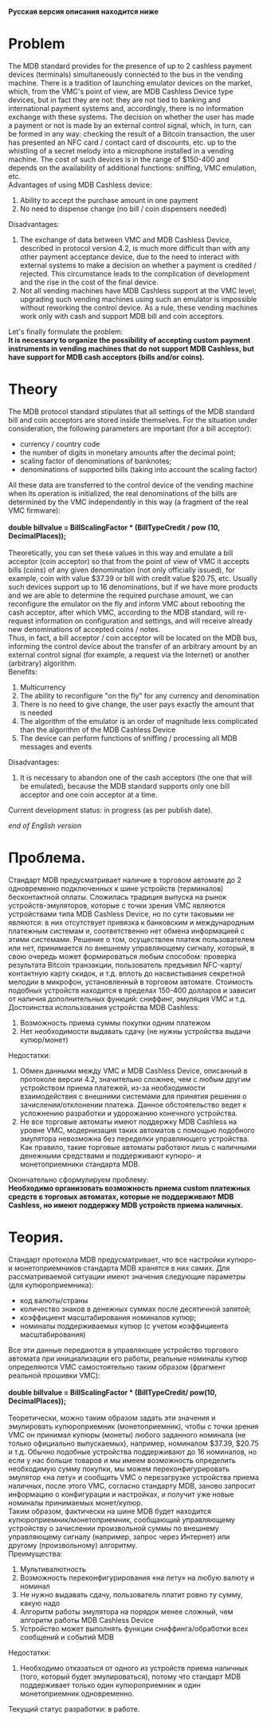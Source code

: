 ﻿**Русская версия описания находится ниже**

# Problem
The MDB standard provides for the presence of up to 2 cashless payment devices (terminals) simultaneously connected to the bus in the vending machine. There is a tradition of launching emulator devices on the market, which, from the VMC's point of view, are MDB Cashless Device type devices, but in fact they are not: they are not tied to banking and international payment systems and, accordingly, there is no information exchange with these systems. The decision on whether the user has made a payment or not is made by an external control signal, which, in turn, can be formed in any way: checking the result of a Bitcoin transaction, the user has presented an NFC card / contact card of discounts, etc. up to the whistling of a secret melody into a microphone installed in a vending machine. The cost of such devices is in the range of $150-400 and depends on the availability of additional functions: sniffing, VMC emulation, etc.<br/>
Advantages of using MDB Cashless device:
1. Ability to accept the purchase amount in one payment
2. No need to dispense change (no bill / coin dispensers needed)

Disadvantages:

1. The exchange of data between VMC and MDB Cashless Device, described in protocol version 4.2, is much more difficult than with any other payment acceptance device, due to the need to interact with external systems to make a decision on whether a payment is credited / rejected. This circumstance leads to the complication of development and the rise in the cost of the final device.
2. Not all vending machines have MDB Cashless support at the VMC level; upgrading such vending machines using such an emulator is impossible without reworking the control device. As a rule, these vending machines work only with cash and support MDB bill and coin acceptors.

Let's finally formulate the problem:<br/>
**It is necessary to organize the possibility of accepting custom payment instruments in vending machines that do not support MDB Cashless, but have support for MDB cash acceptors (bills and/or coins).**

# Theory
The MDB protocol standard stipulates that all settings of the MDB standard bill and coin acceptors are stored inside themselves. For the situation under consideration, the following parameters are important (for a bill acceptor):
- currency / country code
- the number of digits in monetary amounts after the decimal point;
- scaling factor of denominations of banknotes;
- denominations of supported bills (taking into account the scaling factor)

All these data are transferred to the control device of the vending machine when its operation is initialized, the real denominations of the bills are determined by the VMC independently in this way (a fragment of the real VMC firmware):<br/><br/>
**double billvalue = BillScalingFactor * (BillTypeCredit / pow (10, DecimalPlaces));<br/><br/>**
Theoretically, you can set these values in this way and emulate a bill acceptor (coin acceptor) so that from the point of view of VMC it accepts bills (coins) of any given denomination (not only officially issued), for example, coin with value $37.39 or bill with credit value $20.75, etc. Usually such devices support up to 16 denominations, but if we have more products and we are able to determine the required purchase amount, we can reconfigure the emulator on the fly and inform VMC about rebooting the cash acceptor, after which VMC, according to the MDB standard, will re-request information on configuration and settings, and will receive already new denominations of accepted coins / notes.<br/>
Thus, in fact, a bill acceptor / coin acceptor will be located on the MDB bus, informing the control device about the transfer of an arbitrary amount by an external control signal (for example, a request via the Internet) or another (arbitrary) algorithm.<br/>
Benefits:
1. Multicurrency
2. The ability to reconfigure "on the fly" for any currency and denomination
3. There is no need to give change, the user pays exactly the amount that is needed
4. The algorithm of the emulator is an order of magnitude less complicated than the algorithm of the MDB Cashless Device
5. The device can perform functions of sniffing / processing all MDB messages and events

Disadvantages:
1. It is necessary to abandon one of the cash acceptors (the one that will be emulated), because the MDB standard supports only one bill acceptor and one coin acceptor at a time.


Current development status: in progress (as per publish date).

*end of English version*

# Проблема.
Стандарт MDB предусматривает наличие в торговом автомате до 2 одновременно подключенных к шине устройств (терминалов) бесконтактной оплаты. Сложилась традиция выпуска на рынок устройств-эмуляторов, которые с точки зрения VMC являются устройствами типа MDB Cashless Device, но по сути таковыми не являются: в них отсутствует привязка к банковским и международным платежным системам и, соответственно нет обмена информацией с этими системами. Решение о том, осуществлен платеж пользователем или нет, принимается по внешнему управляющему сигналу, который, в свою очередь может формироваться любым способом: проверка результата Bitcoin транзакции, пользователь предъявил NFC-карту/контактную карту скидок, и т.д. вплоть до насвистывания секретной мелодии в микрофон, установленный в торговом автомате. Стоимость подобных устройств находится в пределах 150-400 долларов и зависит от наличия дополнительных функций: сниффинг, эмуляция VMC и т.д.<br/>
Достоинства использования устройства MDB Cashless:
1.	Возможность приема суммы покупки одним платежом
2.	Нет необходимости выдавать сдачу (не нужны устройства выдачи купюр/монет)

Недостатки:

1.	Обмен данными между VMC и MDB Cashless Device, описанный в протоколе версии 4.2, значительно сложнее, чем с любым другим устройством приема платежей, из-за необходимости взаимодействия с внешними системами для принятия решения о зачислении/отклонении платежа. Данное обстоятельство ведет к усложнению разработки и удорожанию конечного устройства.
2.	Не все торговые автоматы имеют поддержку MDB Cashless на уровне VMC, модернизация таких автоматов с помощью подобного эмулятора невозможна без переделки управляющего устройства. Как правило, такие торговые автоматы работают лишь с наличными денежными средствами и поддерживают купюро- и монетоприемники стандарта MDB.

Окончательно сформулируем проблему:<br/>
**Необходимо организовать возможность приема custom платежных средств в торговых автоматах, которые не поддерживают MDB Cashless, но имеют поддержку MDB устройств приема наличных.**

# Теория.
Стандарт протокола MDB предусматривает, что все настройки купюро- и монетоприемников стандарта MDB хранятся в них самих. Для рассматриваемой ситуации имеют значения следующие параметры (для купюроприемника):
- код валюты/страны
- количество знаков в денежных суммах после десятичной запятой;
- коэффициент масштабирования номиналов купюр;
- номиналы поддерживаемых купюр (с учетом коэффициента масштабирования)

Все эти данные передаются в управляющее устройство торгового автомата при инициализации его работы, реальные номиналы купюр определяются VMC самостоятельно таким образом (фрагмент реальной прошивки VMC):<br/><br/>
**double billvalue = BillScalingFactor * (BillTypeCredit/ pow(10, DecimalPlaces));<br/><br/>**
Теоретически, можно таким образом задать эти значения и эмулировать купюроприемник (монетоприемник), чтобы с точки зрения VMC он принимал купюры (монеты) любого заданного номинала (не только официально выпускаемых), например, номиналом $37.39, $20.75 и т.д. Обычно подобные устройства поддерживают до 16 номиналов, но если у нас больше товаров и мы имеем возможность определить необходимую сумму покупки, мы можем переконфигурировать эмулятор «на лету» и сообщить VMC о перезагрузке устройства приема наличных, после этого VMC, согласно стандарту MDB, заново запросит информацию о конфигурации и настройках, и получит уже новые номиналы принимаемых монет/купюр.<br/>
Таким образом, фактически на шине MDB будет находится купюроприемник/монетоприемник, сообщающий управляющему устройству о зачислении произвольной суммы по внешнему управляющему сигналу (например, запрос через Интернет) или другому (произвольному) алгоритму.<br/>
Преимущества:
1.	Мультивалютность
2.	Возможность переконфигурирования «на лету» на любую валюту и номинал
3.	Не нужно выдавать сдачу, пользователь платит ровно ту сумму, какую надо
4.	Алгоритм работы эмулятора на порядок менее сложный, чем алгоритм работы MDB Cashless Device
5.	Устройство может выполнять функции сниффинга/обработки всех сообщений и событий MDB

Недостатки:
1.	Необходимо отказаться от одного из устройств приема наличных (того, который будет эмулироваться), потому что стандарт MDB поддерживает только один купюроприемник и один монетоприемник одновременно.

Текущий статус разработки: в работе.
